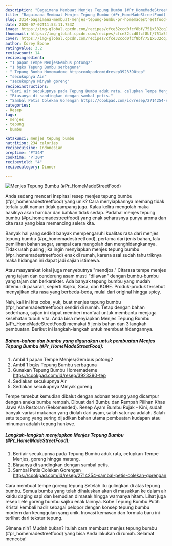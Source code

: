 ```yaml
---
description: "Bagaimana Membuat Menjes Tepung Bumbu (#Pr_HomeMadeStreetFood) Anti Gagal"
title: "Bagaimana Membuat Menjes Tepung Bumbu (#Pr_HomeMadeStreetFood) Anti Gagal"
slug: 3314-bagaimana-membuat-menjes-tepung-bumbu-pr-homemadestreetfood-anti-gagal
date: 2020-07-02T11:53:11.753Z
image: https://img-global.cpcdn.com/recipes/cfce32ccd0fcf8bf/751x532cq70/menjes-tepung-bumbu-pr_homemadestreetfood-foto-resep-utama.jpg
thumbnail: https://img-global.cpcdn.com/recipes/cfce32ccd0fcf8bf/751x532cq70/menjes-tepung-bumbu-pr_homemadestreetfood-foto-resep-utama.jpg
cover: https://img-global.cpcdn.com/recipes/cfce32ccd0fcf8bf/751x532cq70/menjes-tepung-bumbu-pr_homemadestreetfood-foto-resep-utama.jpg
author: Corey Boone
ratingvalue: 3.2
reviewcount: 14
recipeingredient:
- "1 papan Tempe MenjesGembus potong2"
- "1 bgks Tepung Bumbu serbaguna"
- " Tepung Bumbu Homemademe httpscookpadcomidresep3923390tep"
- "secukupnya Air"
- "secukupnya Minyak goreng"
recipeinstructions:
- "Beri air secukupnya pada Tepung Bumbu aduk rata, celupkan Tempe Menjes, goreng hingga matang."
- "Biasanya di sandingkan dengan sambal petis."
- "Sambal Petis Colekan Gorengan https://cookpad.com/id/resep/2714254-sambal-petis-colekan-gorengan"
categories:
- Resep
tags:
- menjes
- tepung
- bumbu

katakunci: menjes tepung bumbu 
nutrition: 234 calories
recipecuisine: Indonesian
preptime: "PT34M"
cooktime: "PT30M"
recipeyield: "4"
recipecategory: Dinner

---
```



![Menjes Tepung Bumbu (#Pr_HomeMadeStreetFood)](https://img-global.cpcdn.com/recipes/cfce32ccd0fcf8bf/751x532cq70/menjes-tepung-bumbu-pr_homemadestreetfood-foto-resep-utama.jpg)

Anda sedang mencari inspirasi resep menjes tepung bumbu (#pr_homemadestreetfood) yang unik? Cara menyiapkannya memang tidak terlalu sulit namun tidak gampang juga. Kalau keliru mengolah maka hasilnya akan hambar dan bahkan tidak sedap. Padahal menjes tepung bumbu (#pr_homemadestreetfood) yang enak seharusnya punya aroma dan cita rasa yang bisa memancing selera kita.

Banyak hal yang sedikit banyak mempengaruhi kualitas rasa dari menjes tepung bumbu (#pr_homemadestreetfood), pertama dari jenis bahan, lalu pemilihan bahan segar, sampai cara mengolah dan menghidangkannya. Tidak usah pusing jika ingin menyiapkan menjes tepung bumbu (#pr_homemadestreetfood) enak di rumah, karena asal sudah tahu triknya maka hidangan ini dapat jadi sajian istimewa.

Atau masyarakat lokal juga menyebutnya &#34;mendjos.&#34; Citarasa tempe menjes yang tajam dan cenderung asam musti &#34;dilawan&#34; dengan bumbu-bumbu yang tajam dan berkarakter. Ada banyak tepung bumbu yang mudah ditemui di pasaran, seperti Sajiku, Sasa, dan KOBE. Produk-produk tersebut menyajikan cita rasa yang berbeda-beda, mulai dari original hingga spicy.


Nah, kali ini kita coba, yuk, buat menjes tepung bumbu (#pr_homemadestreetfood) sendiri di rumah. Tetap dengan bahan sederhana, sajian ini dapat memberi manfaat untuk membantu menjaga kesehatan tubuh kita. Anda bisa menyiapkan Menjes Tepung Bumbu (#Pr_HomeMadeStreetFood) memakai 5 jenis bahan dan 3 langkah pembuatan. Berikut ini langkah-langkah untuk membuat hidangannya.

<!--inarticleads1-->

##### Bahan-bahan dan bumbu yang digunakan untuk pembuatan Menjes Tepung Bumbu (#Pr_HomeMadeStreetFood):

1. Ambil 1 papan Tempe Menjes/Gembus potong2
1. Ambil 1 bgks Tepung Bumbu serbaguna
1. Gunakan  Tepung Bumbu Homemademe https://cookpad.com/id/resep/3923390-tep
1. Sediakan secukupnya Air
1. Sediakan secukupnya Minyak goreng


Tempe tersebut kemudian dibalut dengan adonan tepung yang dicampur dengan aneka bumbu rempah. Dibuat dari Bumbu dan Rempah Pilihan Khas Jawa Ala Restoran (Rekomended). Resep Ayam Bumbu Rujak - Kini, sudah banyak variasi makanan yang diolah dari ayam, salah satunya adalah. Salah satu tepung yang sering dijadikan bahan utama pembuatan kudapan atau minuman adalah tepung hunkwe. 

<!--inarticleads2-->

##### Langkah-langkah menyiapkan Menjes Tepung Bumbu (#Pr_HomeMadeStreetFood):

1. Beri air secukupnya pada Tepung Bumbu aduk rata, celupkan Tempe Menjes, goreng hingga matang.
1. Biasanya di sandingkan dengan sambal petis.
1. Sambal Petis Colekan Gorengan https://cookpad.com/id/resep/2714254-sambal-petis-colekan-gorengan


Cara membuat tempe goreng tepung Setelah itu gulingkan di atas tepung bumbu. Semua bumbu yang telah dihaluskan akan di masukkan ke dalam air kaldu daging sapi dan kemudian dimasak hingga warnanya hitam. Lihat juga resep Lele goreng bumbu sajiku enak lainnya. Kobe Tepung Bumbu Putih Kristal kembali hadir sebagai pelopor dengan konsep tepung bumbu modern dan keunggulan yang unik. Inovasi kemasan dan formula baru ini terlihat dari tekstur tepung. 

Gimana nih? Mudah bukan? Itulah cara membuat menjes tepung bumbu (#pr_homemadestreetfood) yang bisa Anda lakukan di rumah. Selamat mencoba!
